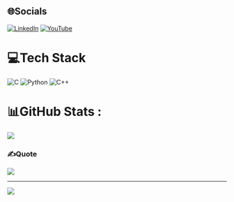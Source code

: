 
## 🌐Socials
[![LinkedIn](https://img.shields.io/badge/LinkedIn-%230077B5.svg?logo=linkedin&logoColor=white)](https://linkedin.com/in/doan-van-diep-9894822b5/) [![YouTube](https://img.shields.io/badge/YouTube-%23FF0000.svg?logo=YouTube&logoColor=white)](https://youtube.com/channel/UCkNhMWXdboL28gPsravgjZQ) 

# 💻Tech Stack
![C](https://img.shields.io/badge/c-%2300599C.svg?style=plastic&logo=c&logoColor=white) ![Python](https://img.shields.io/badge/python-3670A0?style=plastic&logo=python&logoColor=ffdd54) ![C++](https://img.shields.io/badge/c++-%2300599C.svg?style=plastic&logo=c%2B%2B&logoColor=white)
# 📊GitHub Stats :
![](https://github-readme-stats.vercel.app/api/top-langs/?username=doanvandiep&theme=radical&hide_border=false&include_all_commits=false&count_private=false&layout=compact)

### ✍️Quote
![](https://quotes-github-readme.vercel.app/api?type=horizontal&theme=radical)


---
[![](https://visitcount.itsvg.in/api?id=doanvandiep&icon=0&color=0)](https://visitcount.itsvg.in)
